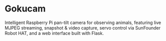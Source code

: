 # Gokucam
Intelligent Raspberry Pi pan-tilt camera for observing animals, featuring live MJPEG streaming, snapshot &amp; video capture, servo control via SunFounder Robot HAT, and a web interface built with Flask.
